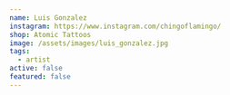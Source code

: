 ```yaml
---
name: Luis Gonzalez
instagram: https://www.instagram.com/chingoflamingo/
shop: Atomic Tattoos
image: /assets/images/luis_gonzalez.jpg
tags:
  - artist
active: false
featured: false
---
```

